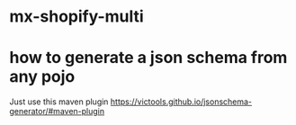 # mx-shopify-multi

# how to generate a json schema from any pojo

Just use this maven plugin https://victools.github.io/jsonschema-generator/#maven-plugin